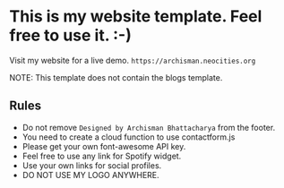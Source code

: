# This is my website template. Feel free to use it. :-)

Visit my website for a live demo. ```https://archisman.neocities.org```

NOTE: This template does not contain the blogs template.

## Rules

- Do not remove `Designed by Archisman Bhattacharya` from the footer.
- You need to create a cloud function to use contactform.js
- Please get your own font-awesome API key.
- Feel free to use any link for Spotify widget.
- Use your own links for social profiles.
- DO NOT USE MY LOGO ANYWHERE.